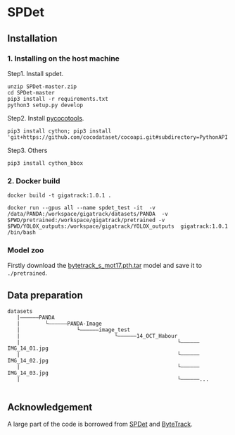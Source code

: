 # SPDet

## Installation
### 1. Installing on the host machine
Step1. Install spdet.
```shell
unzip SPDet-master.zip
cd SPDet-master
pip3 install -r requirements.txt
python3 setup.py develop
```

Step2. Install [pycocotools](https://github.com/cocodataset/cocoapi).

```shell
pip3 install cython; pip3 install 'git+https://github.com/cocodataset/cocoapi.git#subdirectory=PythonAPI'
```

Step3. Others
```shell
pip3 install cython_bbox
```
### 2. Docker build
```shell
docker build -t gigatrack:1.0.1 .

docker run --gpus all --name spdet_test -it  -v  /data/PANDA:/workspace/gigatrack/datasets/PANDA  -v $PWD/pretrained:/workspace/gigatrack/pretrained -v $PWD/YOLOX_outputs:/workspace/gigatrack/YOLOX_outputs  gigatrack:1.0.1 /bin/bash  

```

### Model zoo
Firstly download the [bytetrack_s_mot17.pth.tar](https://drive.google.com/file/d/1uSmhXzyV1Zvb4TJJCzpsZOIcw7CCJLxj/view?usp=sharing) model and save it to `./pretrained`.

## Data preparation

```
datasets
   |——————PANDA
   |        └——————PANDA-Image
   |                  └——————image_test
   |                              └——————14_OCT_Habour
   |                                                  └——————IMG_14_01.jpg
   |                                                  └——————IMG_14_02.jpg
   |                                                  └——————IMG_14_03.jpg
   |                                                  └——————...
   
```


## Acknowledgement

A large part of the code is borrowed from [SPDet](https://github.com/TJUT-CV/SPDet) and [ByteTrack](https://github.com/ifzhang/ByteTrack).
